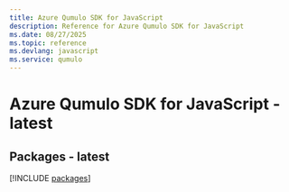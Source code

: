 ```yaml
---
title: Azure Qumulo SDK for JavaScript
description: Reference for Azure Qumulo SDK for JavaScript
ms.date: 08/27/2025
ms.topic: reference
ms.devlang: javascript
ms.service: qumulo
---
```

# Azure Qumulo SDK for JavaScript - latest
## Packages - latest
[!INCLUDE [packages](qumulo-index.md)]